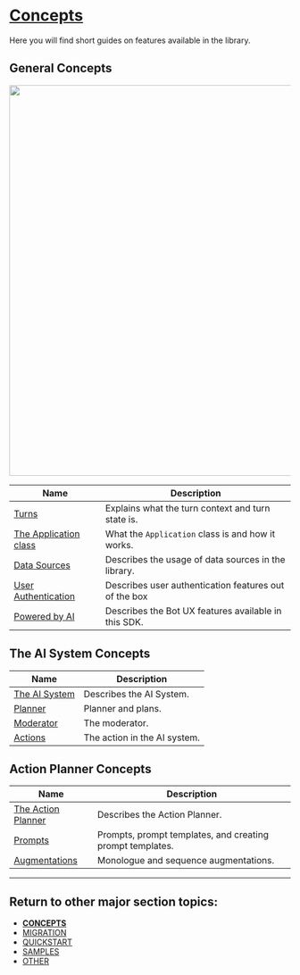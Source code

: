# [Concepts](/.)

Here you will find short guides on features available in the library.

## General Concepts

<img src="../../assets/teams-ai-diagram.png" width="700">

| Name                                    | Description                                           |
| --------------------------------------- | ----------------------------------------------------- |
| [Turns](TURNS.md)                       | Explains what the turn context and turn state is.     |
| [The Application class](APPLICATION.md) | What the `Application` class is and how it works.     |
| [Data Sources](DATA-SOURCES.md)         | Describes the usage of data sources in the library.   |
| [User Authentication](USER-AUTH.md)     | Describes user authentication features out of the box |
| [Powered by AI](./POWERED-BY-AI.md)     | Describes the Bot UX features available in this SDK.  |

## The AI System Concepts

| Name                          | Description                  |
| ----------------------------- | ---------------------------- |
| [The AI System](AI-SYSTEM.md) | Describes the AI System.     |
| [Planner](PLANNER.md)         | Planner and plans.           |
| [Moderator](MODERATOR.md)     | The moderator.               |
| [Actions](ACTIONS.md)         | The action in the AI system. |

## Action Planner Concepts

| Name                                    | Description                                               |
| --------------------------------------- | --------------------------------------------------------- |
| [The Action Planner](ACTION-PLANNER.md) | Describes the Action Planner.                             |
| [Prompts](PROMPTS.md)                   | Prompts, prompt templates, and creating prompt templates. |
| [Augmentations](AUGMENTATIONS.md)       | Monologue and sequence augmentations.                     |

---

## Return to other major section topics:

- [**CONCEPTS**](../CONCEPTS/README.md)
- [MIGRATION](../MIGRATION/README.md)
- [QUICKSTART](../QUICKSTART.md)
- [SAMPLES](../SAMPLES.md)
- [OTHER](../OTHER/README.md)
